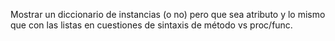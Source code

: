Mostrar un diccionario de instancias (o no) pero que sea atributo y lo mismo que con las listas en cuestiones de sintaxis de método vs proc/func.